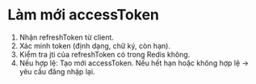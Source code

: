# Làm mới accessToken
1) Nhận refreshToken từ client.
2) Xác minh token (định dạng, chữ ký, còn hạn).
3) Kiểm tra jti của refreshToken có trong Redis không.
4) Nếu hợp lệ: Tạo mới accessToken. Nếu hết hạn hoặc không hợp lệ → yêu cầu đăng nhập lại.